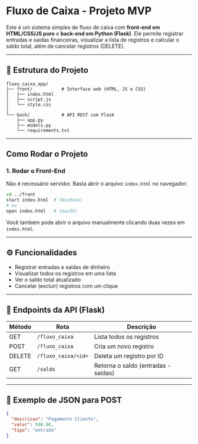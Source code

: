 # Fluxo de Caixa - Projeto MVP

Este é um sistema simples de fluxo de caixa com **front-end em HTML/CSS/JS puro** e **back-end em Python (Flask)**. Ele permite registrar entradas e saídas financeiras, visualizar a lista de registros e calcular o saldo total, além de cancelar registros (DELETE).

---

## 📁 Estrutura do Projeto

```
fluxo_caixa_app/
├── front/           # Interface web (HTML, JS e CSS)
│   ├── index.html
│   ├── script.js
│   └── style.css
│
└── back/            # API REST com Flask
    ├── app.py
    ├── models.py
    └── requirements.txt
```

---

## Como Rodar o Projeto


### 1. Rodar o Front-End

Não é necessário servidor. Basta abrir o arquivo `index.html` no navegador:

```bash
cd ../front
start index.html  # (Windows)
# ou
open index.html   # (macOS)
```

Você também pode abrir o arquivo manualmente clicando duas vezes em `index.html`.

---

## ⚙️ Funcionalidades

- Registrar entradas e saídas de dinheiro  
- Visualizar todos os registros em uma lista  
- Ver o saldo total atualizado  
- Cancelar (excluir) registros com um clique    

---

## 🔗 Endpoints da API (Flask)

| Método | Rota                 | Descrição                          |
|--------|----------------------|------------------------------------|
| GET    | `/fluxo_caixa`       | Lista todos os registros           |
| POST   | `/fluxo_caixa`       | Cria um novo registro              |
| DELETE | `/fluxo_caixa/<id>`  | Deleta um registro por ID          |
| GET    | `/saldo`             | Retorna o saldo (entradas - saídas)|

---

## 🧪 Exemplo de JSON para POST

```json
{
  "descricao": "Pagamento Cliente",
  "valor": 500.00,
  "tipo": "entrada"
}